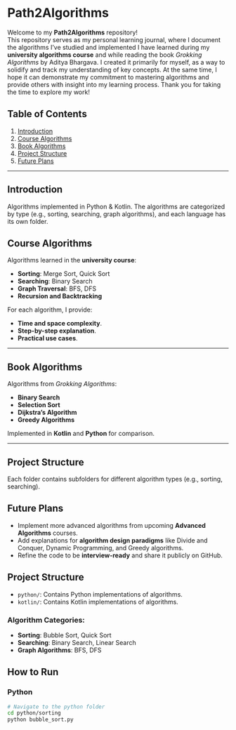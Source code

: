 # Path2Algorithms

Welcome to my **Path2Algorithms** repository!<br>
This repository serves as my personal learning journal, where I document the algorithms I’ve studied and implemented I have learned during my **university algorithms course** and while reading the book _Grokking Algorithms_ by Aditya Bhargava. I created it primarily for myself, as a way to solidify and track my understanding of key concepts. At the same time, I hope it can demonstrate my commitment to mastering algorithms and provide others with insight into my learning process. Thank you for taking the time to explore my work!

## Table of Contents
1. [Introduction](#introduction)
2. [Course Algorithms](#course-algorithms)
3. [Book Algorithms](#book-algorithms)
4. [Project Structure](#project-structure)
5. [Future Plans](#future-plans)

---

## Introduction

Algorithms implemented in Python & Kotlin. The algorithms are categorized by type (e.g., sorting, searching, graph algorithms), and each language has its own folder.

## Course Algorithms

Algorithms learned in the **university course**:

- **Sorting**: Merge Sort, Quick Sort
- **Searching**: Binary Search
- **Graph Traversal**: BFS, DFS
- **Recursion and Backtracking**

For each algorithm, I provide:
- **Time and space complexity**.
- **Step-by-step explanation**.
- **Practical use cases**.

---

## Book Algorithms

Algorithms from _Grokking Algorithms_:

- **Binary Search**
- **Selection Sort**
- **Dijkstra’s Algorithm**
- **Greedy Algorithms**

Implemented in **Kotlin** and **Python** for comparison.

---

## Project Structure

Each folder contains subfolders for different algorithm types (e.g., sorting, searching).

## Future Plans

- Implement more advanced algorithms from upcoming **Advanced Algorithms** courses.
- Add explanations for **algorithm design paradigms** like Divide and Conquer, Dynamic Programming, and Greedy algorithms.
- Refine the code to be **interview-ready** and share it publicly on GitHub.

## Project Structure

- `python/`: Contains Python implementations of algorithms.
- `kotlin/`: Contains Kotlin implementations of algorithms.

### Algorithm Categories:
- **Sorting**: Bubble Sort, Quick Sort
- **Searching**: Binary Search, Linear Search
- **Graph Algorithms**: BFS, DFS

## How to Run

### Python
```bash
# Navigate to the python folder
cd python/sorting
python bubble_sort.py
